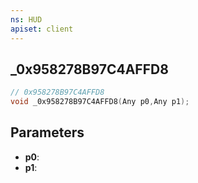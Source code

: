 ```yaml
---
ns: HUD
apiset: client
---
```

## _0x958278B97C4AFFD8

```c
// 0x958278B97C4AFFD8
void _0x958278B97C4AFFD8(Any p0,Any p1);
```


## Parameters
* **p0**:
* **p1**:



